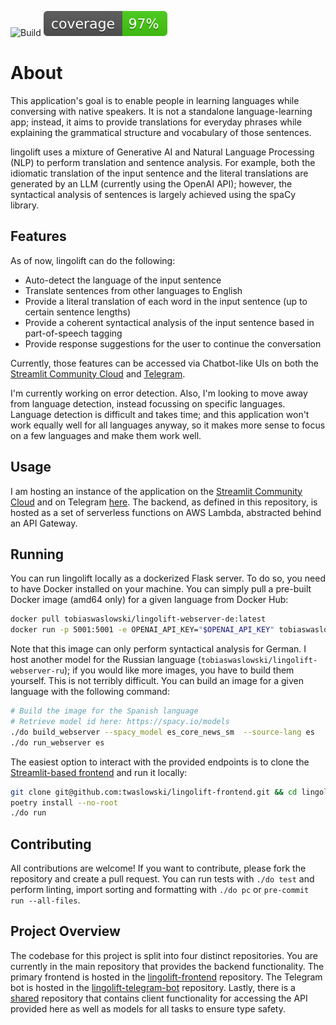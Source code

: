 ![Build](https://github.com/TobiasWaslowski/lingolift/actions/workflows/build.yml/badge.svg)
![Coverage](./test/coverage.svg)

# About

This application's goal is to enable people in learning languages while conversing with native speakers.
It is not a standalone language-learning app; instead, it aims to provide translations for everyday phrases
while explaining the grammatical structure and vocabulary of those sentences.

lingolift uses a mixture of Generative AI and Natural Language Processing (NLP) to perform translation
and sentence analysis. For example, both the idiomatic translation of the input sentence and the literal
translations are generated by an LLM (currently using the OpenAI API); however, the syntactical analysis of sentences
is largely achieved using the spaCy library.

## Features

As of now, lingolift can do the following:

- Auto-detect the language of the input sentence
- Translate sentences from other languages to English
- Provide a literal translation of each word in the input sentence (up to certain sentence lengths)
- Provide a coherent syntactical analysis of the input sentence based in part-of-speech tagging
- Provide response suggestions for the user to continue the conversation

Currently, those features can be accessed via Chatbot-like UIs on both the
[Streamlit Community Cloud](https://lingolift.streamlit.app)
and [Telegram](https://t.me/lingolift_bot).

I'm currently working on error detection. Also, I'm looking to move away from language detection, instead focussing
on specific languages. Language detection is difficult and takes time; and this application won't work equally well
for all languages anyway, so it makes more sense to focus on a few languages and make them work well.

## Usage

I am hosting an instance of the application on the [Streamlit Community Cloud](https://lingolift.streamlit.app)
and on Telegram [here](https://t.me/lingolift_bot). The backend, as defined in this repository, is hosted as a set
of serverless functions on AWS Lambda, abstracted behind an API Gateway.

## Running

You can run lingolift locally as a dockerized Flask server. To do so, you need to have Docker installed
on your machine. You can simply pull a pre-built Docker image (amd64 only) for a given language from Docker Hub:

```bash
docker pull tobiaswaslowski/lingolift-webserver-de:latest
docker run -p 5001:5001 -e OPENAI_API_KEY="$OPENAI_API_KEY" tobiaswaslowski/lingolift-webserver-de:latest
```

Note that this image can only perform syntactical analysis for German. I host another model for the Russian language
(`tobiaswaslowski/lingolift-webserver-ru`); if you would like more images, you have to build them yourself. This
is not terribly difficult. You can build an image for a given language with the following command:

```bash
# Build the image for the Spanish language
# Retrieve model id here: https://spacy.io/models
./do build_webserver --spacy_model es_core_news_sm  --source-lang es
./do run_webserver es
```

The easiest option to interact with the provided endpoints is to clone the
[Streamlit-based frontend](https://github.com/twaslowski/lingolift-frontend) and run it locally:

```bash
git clone git@github.com:twaslowski/lingolift-frontend.git && cd lingolift-frontend
poetry install --no-root
./do run
```

## Contributing

All contributions are welcome! If you want to contribute, please fork the repository and create a pull request.
You can run tests with `./do test` and perform linting, import sorting and formatting with `./do pc` or
`pre-commit run --all-files`.

## Project Overview

The codebase for this project is split into four distinct repositories.
You are currently in the main repository that provides the backend functionality.
The primary frontend is hosted in the [lingolift-frontend](https://github.com/twaslowski/lingolift-frontend) repository.
The Telegram bot is hosted in the [lingolift-telegram-bot](https://github.com/twaslowski/lingolift-telegram-bot) repository.
Lastly, there is a [shared](https://github.com/twaslowski/lingolift-shared) repository that contains
client functionality for accessing the API provided here as well as models for all tasks to ensure type safety.
